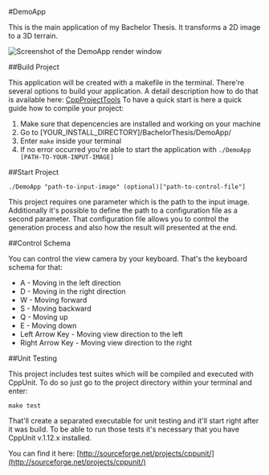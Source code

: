 #DemoApp

This is the main application of my Bachelor Thesis. It transforms a 2D image to a 3D terrain. 

![Screenshot of the DemoApp render window](http://andysmiles4games.com/GitHub/Images/DemoApp-Screenshot-Terrain.png "Screenshot of a generated terrain rendered with OpenGL")

##Build Project

This application will be created with a makefile in the terminal. There're several options to build your application.
A detail description how to do that is available here: [CppProjectTools](https://github.com/AndySmile/CppProjectTools#options)
To have a quick start is here a quick guide how to compile your project:

1. Make sure that depencencies are installed and working on your machine
2. Go to [YOUR_INSTALL_DIRECTORY]/BachelorThesis/DemoApp/
3. Enter `make` inside your terminal
4. If no error occurred you're able to start the application with `./DemoApp [PATH-TO-YOUR-INPUT-IMAGE]`

##Start Project

	./DemoApp "path-to-input-image" (optional)["path-to-control-file"]

This project requires one parameter which is the path to the input image. Additionally it's possible to define 
the path to a configuration file as a second parameter. That configuration file allows you to control 
the generation process and also how the result will presented at the end.

##Control Schema

You can control the view camera by your keyboard. That's the keyboard schema for that:

* A - Moving in the left direction
* D - Moving in the right direction
* W - Moving forward
* S - Moving backward
* Q - Moving up
* E - Moving down
* Left Arrow Key - Moving view direction to the left
* Right Arrow Key - Moving view direction to the right

##Unit Testing

This project includes test suites which will be compiled and executed with CppUnit. To do so just go to the
project directory within your terminal and enter:

	make test

That'll create a separated executable for unit testing and it'll start right after it was build. To be able to
run those tests it's necessary that you have CppUnit v.1.12.x installed.

You can find it here: [http://sourceforge.net/projects/cppunit/](http://sourceforge.net/projects/cppunit/)